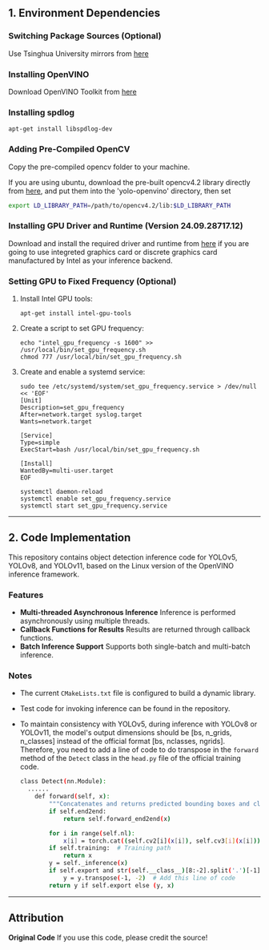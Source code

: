 ## 1. Environment Dependencies

### Switching Package Sources (Optional)

Use Tsinghua University mirrors from [here](https://mirrors.tuna.tsinghua.edu.cn/help/ubuntu/)

### Installing OpenVINO

Download OpenVINO Toolkit from [here](https://www.intel.com/content/www/us/en/developer/tools/openvino-toolkit/download.html?VERSION=v_2023_3_0&OP_SYSTEM=LINUX&DISTRIBUTION=APT)

### Installing spdlog

```
apt-get install libspdlog-dev
```

### Adding Pre-Compiled OpenCV

Copy the pre-compiled opencv folder to your machine.

If you are using ubuntu, download the pre-built opencv4.2 library directly from [here](https://github.com/JasonSloan/DeepFusion/releases/download/v111/opencv4.2.tar), and put them into the  'yolo-openvino' directory, then set

```bash
export LD_LIBRARY_PATH=/path/to/opencv4.2/lib:$LD_LIBRARY_PATH
```

### Installing GPU Driver and Runtime (Version 24.09.28717.12)

Download and install the required driver and runtime from [here](https://github.com/intel/compute-runtime/releases) if you are going to use integreted graphics card or discrete graphics card manufactured by Intel as your inference backend.

### Setting GPU to Fixed Frequency (Optional)

1. Install Intel GPU tools:

   ```
   apt-get install intel-gpu-tools
   ```

2. Create a script to set GPU frequency:

   ```
   echo "intel_gpu_frequency -s 1600" >> /usr/local/bin/set_gpu_frequency.sh
   chmod 777 /usr/local/bin/set_gpu_frequency.sh
   ```

3. Create and enable a systemd service:

   ```
   sudo tee /etc/systemd/system/set_gpu_frequency.service > /dev/null << 'EOF'
   [Unit]
   Description=set_gpu_frequency
   After=network.target syslog.target
   Wants=network.target

   [Service]
   Type=simple
   ExecStart=bash /usr/local/bin/set_gpu_frequency.sh

   [Install]
   WantedBy=multi-user.target
   EOF

   systemctl daemon-reload
   systemctl enable set_gpu_frequency.service
   systemctl start set_gpu_frequency.service
   ```

------

## 2. Code Implementation

This repository contains object detection inference code for YOLOv5, YOLOv8, and YOLOv11, based on the Linux version of the OpenVINO inference framework.

### Features

- **Multi-threaded Asynchronous Inference**
  Inference is performed asynchronously using multiple threads.
- **Callback Functions for Results**
  Results are returned through callback functions.
- **Batch Inference Support**
  Supports both single-batch and multi-batch inference.

### Notes

- The current `CMakeLists.txt` file is configured to build a dynamic library.

- Test code for invoking inference can be found in the <test-model-infer> repository.

- To maintain consistency with YOLOv5, during inference with YOLOv8 or YOLOv11, the model's output dimensions should be [bs, n_grids, n_classes] instead of the official format [bs, nclasses, ngrids]. Therefore, you need to add a line of code to do transpose in the `forward` method of the `Detect` class in the `head.py` file of the official training code.

  ```bash
  class Detect(nn.Module):
  	......
      def forward(self, x):
          """Concatenates and returns predicted bounding boxes and class probabilities."""
          if self.end2end:
              return self.forward_end2end(x)

          for i in range(self.nl):
              x[i] = torch.cat((self.cv2[i](x[i]), self.cv3[i](x[i])), 1)
          if self.training:  # Training path
              return x
          y = self._inference(x)
          if self.export and str(self.__class__)[8:-2].split('.')[-1] == 'Detect':
              y = y.transpose(-1, -2)  # Add this line of code
          return y if self.export else (y, x)
  ```

------

## Attribution

**Original Code**
If you use this code, please credit the source!